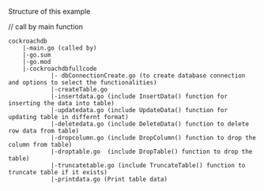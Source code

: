 Structure of this example 

// call by main function 

    cockroachdb 
        |-main.go (called by)
        |-go.sum
        |-go.mod
        |-cockroachdbfullcode
                |- dbConnectionCreate.go (to create database connection and options to select the functionalities)
                |-createTable.go
                |-insertdata.go (include InsertData() function for inserting the data into table)
                |-updatedata.go (include UpdateData() function for updating table in differnt format)
                |-deletedata.go (include DeleteData() function to delete row data from table)
                |-dropcolumn.go (include DropColumn() function to drop the column from table)
                |-droptable.go  (include DropTable() function to drop the table)
                |-truncatetable.go (include TruncateTable() function to truncate table if it exists)
                |-printdata.go (Print table data)